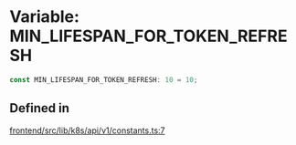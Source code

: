 # Variable: MIN\_LIFESPAN\_FOR\_TOKEN\_REFRESH

```ts
const MIN_LIFESPAN_FOR_TOKEN_REFRESH: 10 = 10;
```

## Defined in

[frontend/src/lib/k8s/api/v1/constants.ts:7](https://github.com/headlamp-k8s/headlamp/blob/2481a1c9f2b4a69a9320466e7a455215b14b97b0/frontend/src/lib/k8s/api/v1/constants.ts#L7)
